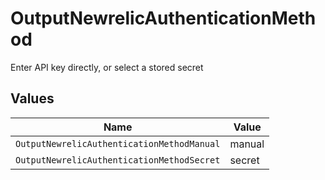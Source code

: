# OutputNewrelicAuthenticationMethod

Enter API key directly, or select a stored secret


## Values

| Name                                       | Value                                      |
| ------------------------------------------ | ------------------------------------------ |
| `OutputNewrelicAuthenticationMethodManual` | manual                                     |
| `OutputNewrelicAuthenticationMethodSecret` | secret                                     |